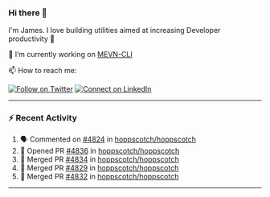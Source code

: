 ### Hi there 👋

I'm James. I love building utilities aimed at increasing Developer productivity :raised_hands: 

🔭 I’m currently working on [MEVN-CLI](https://github.com/madlabsinc/mevn-cli)

📫 How to reach me:

[![Follow on Twitter](https://img.shields.io/badge/--twitter?label=Twitter&logo=Twitter&style=social)](https://twitter.com/james_madhacks) [![Connect on LinkedIn](https://img.shields.io/badge/--linkedin?label=LinkedIn&logo=LinkedIn&style=social)](https://www.linkedin.com/in/jamesgeorge007)

---

### :zap: Recent Activity

<!--START_SECTION:activity-->
1. 🗣 Commented on [#4824](https://github.com/hoppscotch/hoppscotch/issues/4824#issuecomment-2701719906) in [hoppscotch/hoppscotch](https://github.com/hoppscotch/hoppscotch)
2. 💪 Opened PR [#4836](https://github.com/hoppscotch/hoppscotch/pull/4836) in [hoppscotch/hoppscotch](https://github.com/hoppscotch/hoppscotch)
3. 🎉 Merged PR [#4834](https://github.com/hoppscotch/hoppscotch/pull/4834) in [hoppscotch/hoppscotch](https://github.com/hoppscotch/hoppscotch)
4. 🎉 Merged PR [#4829](https://github.com/hoppscotch/hoppscotch/pull/4829) in [hoppscotch/hoppscotch](https://github.com/hoppscotch/hoppscotch)
5. 🎉 Merged PR [#4832](https://github.com/hoppscotch/hoppscotch/pull/4832) in [hoppscotch/hoppscotch](https://github.com/hoppscotch/hoppscotch)
<!--END_SECTION:activity-->

---

<!--
**jamesgeorge007/jamesgeorge007** is a ✨ _special_ ✨ repository because its `README.md` (this file) appears on your GitHub profile.

Here are some ideas to get you started:

- 🌱 I’m currently learning ...
- 👯 I’m looking to collaborate on ...
- 🤔 I’m looking for help with ...
- 💬 Ask me about ...
- 😄 Pronouns: ...
- ⚡ Fun fact: ...
-->

